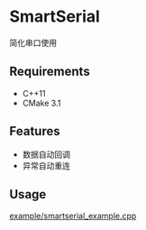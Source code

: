 # SmartSerial

简化串口使用

## Requirements

* C++11
* CMake 3.1

## Features

* 数据自动回调
* 异常自动重连

## Usage

[example/smartserial_example.cpp](example/smartserial_example.cpp)
